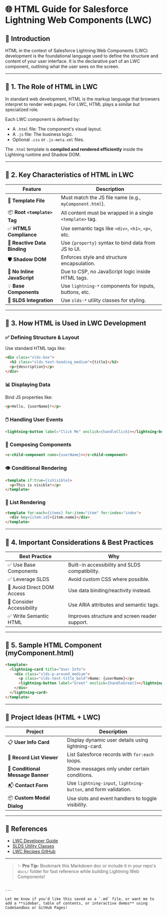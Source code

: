 
# 🌐 HTML Guide for Salesforce Lightning Web Components (LWC)

## 📘 Introduction

HTML in the context of Salesforce Lightning Web Components (LWC) development is the foundational language used to define the structure and content of your user interface. It is the declarative part of an LWC component, outlining what the user sees on the screen.

---

## 🔹 1. The Role of HTML in LWC

In standard web development, HTML is the markup language that browsers interpret to render web pages. For LWC, HTML plays a similar but specialized role.

Each LWC component is defined by:

- A `.html` file: The component's visual layout.
- A `.js` file: The business logic.
- Optional `.css` or `.js-meta.xml` files.

The `.html` template is **compiled and rendered efficiently** inside the Lightning runtime and Shadow DOM.

---

## 🔹 2. Key Characteristics of HTML in LWC

| Feature | Description |
|--------|-------------|
| 🧩 **Template File** | Must match the JS file name (e.g., `myComponent.html`). |
| 📦 **Root `<template>` Tag** | All content must be wrapped in a single `<template>` tag. |
| ✅ **HTML5 Compliance** | Use semantic tags like `<div>`, `<h1>`, `<p>`, etc. |
| 🔄 **Reactive Data Binding** | Use `{property}` syntax to bind data from JS to UI. |
| 🛡️ **Shadow DOM** | Enforces style and structure encapsulation. |
| 🔐 **No Inline JavaScript** | Due to CSP, no JavaScript logic inside HTML tags. |
| 💡 **Base Components** | Use `lightning-*` components for inputs, buttons, etc. |
| 🎨 **SLDS Integration** | Use `slds-*` utility classes for styling. |

---

## 🔹 3. How HTML is Used in LWC Development

### ✅ Defining Structure & Layout
Use standard HTML tags like:
```html
<div class="slds-box">
  <h2 class="slds-text-heading_medium">{title}</h2>
  <p>{description}</p>
</div>
````

### 📊 Displaying Data

Bind JS properties like:

```html
<p>Hello, {userName}!</p>
```

### 🖱️ Handling User Events

```html
<lightning-button label="Click Me" onclick={handleClick}></lightning-button>
```

### 🔁 Composing Components

```html
<c-child-component name={userName}></c-child-component>
```

### 👁️ Conditional Rendering

```html
<template if:true={isVisible}>
  <p>This is visible!</p>
</template>
```

### 🔂 List Rendering

```html
<template for:each={items} for:item="item" for:index="index">
  <div key={item.id}>{item.name}</div>
</template>
```

---

## 🔹 4. Important Considerations & Best Practices

| Best Practice              | Why                                            |
| -------------------------- | ---------------------------------------------- |
| ✅ Use Base Components      | Built-in accessibility and SLDS compatibility. |
| ✅ Leverage SLDS            | Avoid custom CSS where possible.               |
| 🚫 Avoid Direct DOM Access | Use data binding/reactivity instead.           |
| 🧠 Consider Accessibility  | Use ARIA attributes and semantic tags.         |
| ✅ Write Semantic HTML      | Improves structure and screen reader support.  |

---

## 🔹 5. Sample HTML Component (myComponent.html)

```html
<template>
  <lightning-card title="User Info">
    <div class="slds-p-around_medium">
      <p class="slds-text-title_bold">Name: {userName}</p>
      <lightning-button label="Greet" onclick={handleGreet}></lightning-button>
    </div>
  </lightning-card>
</template>
```

---

## 🚀 Project Ideas (HTML + LWC)

| Project                           | Description                                                     |
| --------------------------------- | --------------------------------------------------------------- |
| 📋 **User Info Card**             | Display dynamic user details using lightning-card.              |
| 📑 **Record List Viewer**         | List Salesforce records with `for:each` loops.                  |
| 🔄 **Conditional Message Banner** | Show messages only under certain conditions.                    |
| 📬 **Contact Form**               | Use `lightning-input`, `lightning-button`, and form validation. |
| 📦 **Custom Modal Dialog**        | Use slots and event handlers to toggle visibility.              |

---

## 🔗 References

* [LWC Developer Guide](https://developer.salesforce.com/docs/component-library/documentation/en/lwc)
* [SLDS Utility Classes](https://www.lightningdesignsystem.com/utilities/)
* [LWC Recipes GitHub](https://github.com/trailheadapps/lwc-recipes)

---

> ✨ **Pro Tip:** Bookmark this Markdown doc or include it in your repo's `docs/` folder for fast reference while building Lightning Web Components!

```

---

Let me know if you'd like this saved as a `.md` file, or want me to add a **sidebar, table of contents, or interactive demos** using CodeSandbox or GitHub Pages!
```
